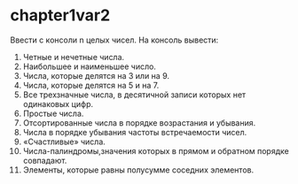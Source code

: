 # chapter1var2
Ввести с консоли n целых чисел. На консоль вывести:
1. Четные и нечетные числа.
2. Наибольшее и наименьшее число.
3. Числа, которые делятся на 3 или на 9.
4. Числа, которые делятся на 5 и на 7.
5. Все трехзначные числа, в десятичной записи которых нет одинаковых
цифр.
6. Простые числа.
7. Отсортированные числа в порядке возрастания и убывания.
8. Числа в порядке убывания частоты встречаемости чисел.
9. «Счастливые» числа.
10. Числа-палиндромы,значения которых в прямом и обратном порядке совпадают.
11. Элементы, которые равны полусумме соседних элементов.
